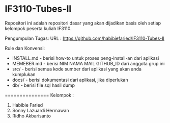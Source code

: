 IF3110-Tubes-II
===============
Repositori ini adalah repositori dasar yang akan dijadikan basis oleh setiap kelompok peserta kuliah IF3110.

Pengumpulan Tugas:
	URL : https://github.com/habibiefaried/IF3110-Tubes-II

Rule dan Konvensi:
- INSTALL.md - berisi how-to untuk proses peng-install-an dari aplikasi
- MEMEBER.md - berisi NIM NAMA MAIL GITHUB_ID dari anggota grup ini
- src/ - berisi semua kode sumber dari aplikasi yang akan anda kumplukan
- docs/ - berisi dokumentasi dari aplikasi, jika diperlukan
- db/ - berisi file sql hasil dump

===============
Kelompok :
1. Habibie Faried
2. Sonny Lazuardi Hermawan
3. Ridho Akbarisanto
